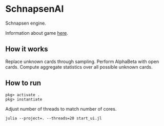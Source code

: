 # SchnapsenAI

Schnapsen engine.

Information about game [here](https://en.wikipedia.org/wiki/Schnapsen).

## How it works

Replace unknown cards through sampling.
Perform AlphaBeta with open cards.
Compute aggregate statistics over all possible unknown cards.

## How to run
```
pkg> activate .
pkg> instantiate
```

Adjust number of threads to match number of cores.
```
julia --project=. --threads=20 start_ui.jl
```

